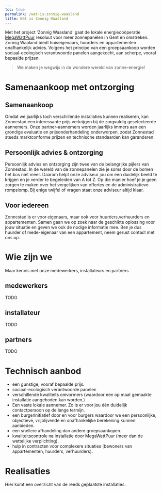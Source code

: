 ```yaml
---
toc: true
permalink: /wat-is-zonnig-waasland
title: Wat is Zonnig Waasland
---
```


Met het project ‘Zonnig Waasland’ gaat de lokale energiecoöperatie
[MegaWattPuur](https://www.megawattpuur.be)  resoluut voor meer zonnepanelen in
Gent en omstreken. Zonnig Waaland  biedt huiseigenaars, huurders en
appartementen onafhankelijk advies. Volgens het principe van een groepsaankoop
worden sociaal-ecologisch verantwoorde panelen aangekocht, aan scherpe, vooraf
bepaalde prijzen.

> We maken je wegwijs in de wondere wereld van zonne-energie!


# Samenaankoop met ontzorging

## Samenaankoop

Omdat we jaarlijks toch verschillende installaties kunnen realiseren, kan
Zonnestad een interessante prijs verkrijgen bij de zorgvuldig geselecteerde
aannemers. Onze partner-aannemers worden jaarlijks immers aan een grondige
evaluatie en prijsonderhandeling onderworpen, zodat Zonnestad steeds
marktconforme prijzen en technische standaarden kan garanderen.


## Persoonlijk advies & ontzorging

Persoonlijk advies en ontzorging zijn twee van de belangrijke pijlers van
Zonnestad. In de wereld van de zonnepanelen zie je soms door de bomen het bos
niet meer. Daarom helpt onze adviseur jou om een duidelijk beeld te krijgen en
je verder te begeleiden van A tot Z. Op die manier hoef je je geen zorgen te
maken over het vergelijken van offertes en de administratieve rompslomp. Bij
enige twijfel of vragen staat onze adviseur altijd klaar.


## Voor iedereen

Zonnestad is er voor eigenaars, maar ook voor huurders,verhuurders en
appartementen. Samen gaan we op zoek naar de geschikte oplossing voor jouw
situatie en geven we ook de nodige informatie mee. Ben je dus huurder of
mede-eigenaar van een appartement, neem gerust contact met ons op.


# Wie zijn we

Maar kennis met onze medewerkers, installateurs en partners

## medewerkers

TODO

## installateur

TODO

## partners

TODO

# Technisch aanbod

* een gunstige, vooraf bepaalde prijs.
* sociaal-ecologisch verantwoorde panelen 
* verschillende kwaliteits omvormers (waardoor een op maat gemaakte installatie aangeboden kan worden.)
* Een vaste lokale aannemer. Zo is er voor jou één duidelijk contactpersoon op de lange termijn.
* een burgerinitiatief door en voor burgers waardoor we een persoonlijke, objectieve, vrijblijvende en onafhankelijke berekening kunnen aanbieden.
* een snellere afhandeling dan andere groepsaankopen.
* kwaliteitscontrole na installatie door MegaWattPuur (meer dan de wettelijke verplichting).
* hulp in contracten voor complexere situaties (bewoners van appartementen, huurders, verhuurders).


# Realisaties

Hier komt een overzicht van de reeds geplaatste installaties.
